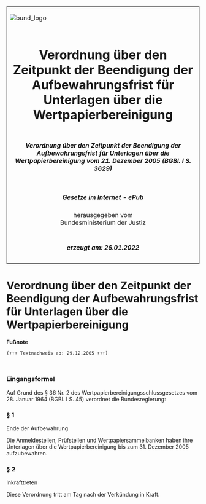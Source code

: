 <span id="DECKBLATT.html"></span>

<table border="0" frame="border" width="100%">

<tr valign="top">

<td align="left">

![bund\_logo](BfJ_2021_Web_de_de.gif)

</td>

<td align="right">

 

</td>

</tr>

<tr align="center" valign="middle">

<td colspan="2">

# Verordnung über den Zeitpunkt der Beendigung der Aufbewahrungsfrist für Unterlagen über die Wertpapierbereinigung

</td>

</tr>

<tr align="center" valign="middle">

<td colspan="2">

##### Verordnung über den Zeitpunkt der Beendigung der Aufbewahrungsfrist für Unterlagen über die Wertpapierbereinigung vom 21. Dezember 2005 (BGBl. I S. 3629)

</td>

</tr>

<tr align="center" valign="middle">

<td colspan="2">

  
  

##### Gesetze im Internet - ePub  
  
herausgegeben vom  
Bundesministerium der Justiz

</td>

</tr>

<tr align="center" valign="bottom">

<td colspan="2">

  
  

##### erzeugt am: 26.01.2022

</td>

</tr>

</table>

<span id="BJNR362900005.html"></span>

# Verordnung über den Zeitpunkt der Beendigung der Aufbewahrungsfrist für Unterlagen über die Wertpapierbereinigung

<div>

  
**Fußnote**

<div class="jnhtml">

<div>

<div class="jurAbsatz">

  

``` 
(+++ Textnachweis ab: 29.12.2005 +++)

 
```

</div>

</div>

</div>

</div>

<span id="BJNR362900005BJNE000100000.html"></span>

### Eingangsformel  

<div>

<div class="jnhtml">

<div>

<div class="jurAbsatz">

Auf Grund des § 36 Nr. 2 des Wertpapierbereinigungsschlussgesetzes vom
28. Januar 1964 (BGBl. I S. 45) verordnet die Bundesregierung:

</div>

</div>

</div>

</div>

<span id="BJNR362900005BJNE000200000.html"></span>

### § 1  
Ende der Aufbewahrung

<div>

<div class="jnhtml">

<div>

<div class="jurAbsatz">

Die Anmeldestellen, Prüfstellen und Wertpapiersammelbanken haben ihre
Unterlagen über die Wertpapierbereinigung bis zum 31. Dezember 2005
aufzubewahren.

</div>

</div>

</div>

</div>

<span id="BJNR362900005BJNE000300000.html"></span>

### § 2  
Inkrafttreten

<div>

<div class="jnhtml">

<div>

<div class="jurAbsatz">

Diese Verordnung tritt am Tag nach der Verkündung in Kraft.

</div>

</div>

</div>

</div>

